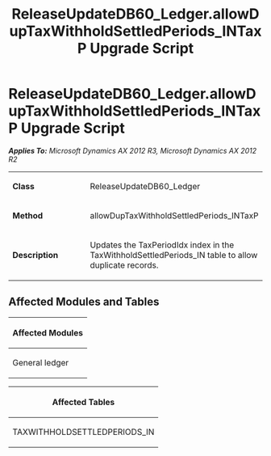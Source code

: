 ﻿---
title: ReleaseUpdateDB60_Ledger.allowDupTaxWithholdSettledPeriods_INTaxP Upgrade Script
TOCTitle: ReleaseUpdateDB60_Ledger.allowDupTaxWithholdSettledPeriods_INTaxP Upgrade Script
ms:assetid: 27bc4382-8622-64bf-7c28-f397632d31d3
ms:mtpsurl: https://msdn.microsoft.com/en-us/library/JJ735853(v=AX.60)
ms:contentKeyID: 49707271
ms.date: 05/18/2015
mtps_version: v=AX.60
---

# ReleaseUpdateDB60\_Ledger.allowDupTaxWithholdSettledPeriods\_INTaxP Upgrade Script 


_**Applies To:** Microsoft Dynamics AX 2012 R3, Microsoft Dynamics AX 2012 R2_

<table>
<colgroup>
<col style="width: 50%" />
<col style="width: 50%" />
</colgroup>
<tbody>
<tr class="odd">
<td><p><strong>Class</strong></p></td>
<td><p>ReleaseUpdateDB60_Ledger</p></td>
</tr>
<tr class="even">
<td><p><strong>Method</strong></p></td>
<td><p>allowDupTaxWithholdSettledPeriods_INTaxP</p></td>
</tr>
<tr class="odd">
<td><p><strong>Description</strong></p></td>
<td><p>Updates the TaxPeriodIdx index in the TaxWithholdSettledPeriods_IN table to allow duplicate records.</p></td>
</tr>
</tbody>
</table>


## Affected Modules and Tables

<table>
<colgroup>
<col style="width: 100%" />
</colgroup>
<thead>
<tr class="header">
<th><p>Affected Modules</p></th>
</tr>
</thead>
<tbody>
<tr class="odd">
<td><p>General ledger</p></td>
</tr>
</tbody>
</table>


<table>
<colgroup>
<col style="width: 100%" />
</colgroup>
<thead>
<tr class="header">
<th><p>Affected Tables</p></th>
</tr>
</thead>
<tbody>
<tr class="odd">
<td><p>TAXWITHHOLDSETTLEDPERIODS_IN</p></td>
</tr>
</tbody>
</table>

  



